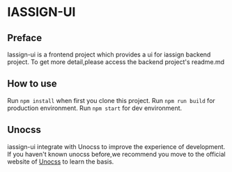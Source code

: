 # IASSIGN-UI

## Preface
Iassign-ui is a frontend project which provides a ui for iassign backend project.
To get more detail,please access the backend project's readme.md
## How to use
Run `npm install` when first you clone this project.
Run `npm run build` for production environment.
Run `npm start` for dev environment.

## Unocss
iassign-ui integrate with Unocss to improve the experience of development. 
If you haven't known unocss before,we recommend you move to the official website of [Unocss](https://unocss.dev/) to learn the basis.


